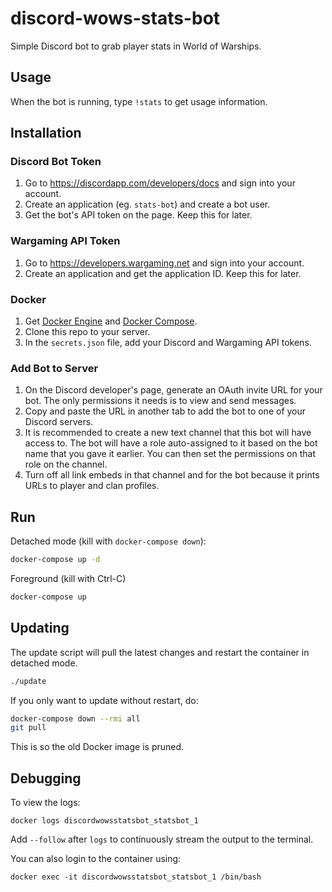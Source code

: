 # discord-wows-stats-bot
Simple Discord bot to grab player stats in World of Warships.

## Usage

When the bot is running, type `!stats` to get usage information.

## Installation

### Discord Bot Token

1. Go to https://discordapp.com/developers/docs and sign into your account. 
1. Create an application (eg. `stats-bot`) and create a bot user.
1. Get the bot's API token on the page. Keep this for later.

### Wargaming API Token

1. Go to https://developers.wargaming.net and sign into your account.
1. Create an application and get the application ID. Keep this for later.

### Docker

1. Get [Docker Engine](https://docs.docker.com/engine/installation/) and [Docker Compose](https://docs.docker.com/compose/install/).
1. Clone this repo to your server.
1. In the `secrets.json` file, add your Discord and Wargaming API tokens.

### Add Bot to Server

1. On the Discord developer's page, generate an OAuth invite URL for your bot. The only permissions it needs is to view and send messages. 
1. Copy and paste the URL in another tab to add the bot to one of your Discord servers.
1. It is recommended to create a new text channel that this bot will have access to. The bot will have a role auto-assigned to it based on the bot name that you gave it earlier. You can then set the permissions on that role on the channel.
1. Turn off all link embeds in that channel and for the bot because it prints URLs to player and clan profiles.

## Run

Detached mode (kill with `docker-compose down`):

```bash
docker-compose up -d 
```

Foreground (kill with Ctrl-C)

```bash
docker-compose up
```

## Updating

The update script will pull the latest changes and restart the container in detached mode.

```bash
./update
```

If you only want to update without restart, do:

```bash
docker-compose down --rmi all
git pull
```

This is so the old Docker image is pruned.

## Debugging

To view the logs:

```
docker logs discordwowsstatsbot_statsbot_1
```

Add `--follow` after `logs` to continuously stream the output to the terminal.

You can also login to the container using:

```
docker exec -it discordwowsstatsbot_statsbot_1 /bin/bash
```